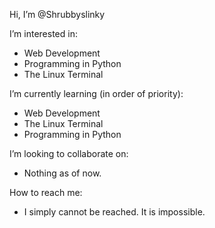 Hi, I’m @Shrubbyslinky
  
I’m interested in:
 
  - Web Development
  - Programming in Python
  - The Linux Terminal
  
I’m currently learning (in order of priority):
  
  - Web Development
  - The Linux Terminal
  - Programming in Python
  
I’m looking to collaborate on:

  - Nothing as of now.
  
How to reach me:

  - I simply cannot be reached. It is impossible.

<!---
Shrubbyslinky/Shrubbyslinky is a ✨ special ✨ repository because its `README.md` (this file) appears on your GitHub profile.
You can click the Preview link to take a look at your changes.
--->
